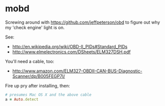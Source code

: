 mobd
====

Screwing around with https://github.com/jeffpeterson/obd to 
figure out why my 'check engine' light is on.

See:
- http://en.wikipedia.org/wiki/OBD-II_PIDs#Standard_PIDs
- http://www.elmelectronics.com/DSheets/ELM327DSH.pdf

You'll need a cable, too: 
- http://www.amazon.com/ELM327-OBDII-CAN-BUS-Diagnostic-Scanner/dp/B005FEGP7I/

Fire up pry after installing, then:

```ruby
# presumes Mac OS X and the above cable
a = Auto.detect
```
